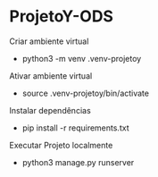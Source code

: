 # ProjetoY-ODS

Criar ambiente virtual

- python3 -m venv .venv-projetoy

Ativar ambiente virtual

* source .venv-projetoy/bin/activate

Instalar dependências

* pip install -r requirements.txt

Executar Projeto localmente

* python3 manage.py runserver

